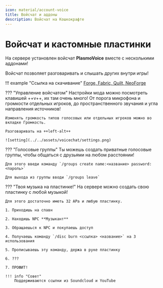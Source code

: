 ```yaml
---
icon: material/account-voice
title: Войсчат и аддоны
description: Войсчат на Кошкокрафте
---
```


# Войсчат и кастомные пластинки

На сервере установлен войсчат **PlasmoVoice** вместе с несколькими аддонами!

Войсчат позволяет разговаривать и слышать других внутри игры!

!!! example "Ссылка на скачивание"
    [Forge, Fabric, Quilt, NeoForge](https://modrinth.com/plugin/plasmo-voice/versions?l=forge&l=fabric&g=1.20.1)

??? "Управление войсчатом"
    Настройки мода можно посмотреть клавишей ++v++, их там очень много! От порога микрофона и громкости отдельных игроков, до пространственного звучания и угла направления источников!

    Изменять громкость типов голосовых или отдельных игроков можно во вкладке Громкость.

    Разговаривать на ++left-alt++

    ![setting](../../assets/voicechat/settings.png)

??? "Голосовые группы"
    Ты можешь создать приватные голосовые группы, чтобы общаться с друзьями на любом расстоянии!

    Для этого введи команду `/groups create name:<название> password:<пароль>`

    Для выхода из группы вводи `/groups leave`

??? "Твоя музыка на пластинке!"
    На сервере можно создать свою пластинку с любой музыкой!

    Для этого достаточно иметь 32 АРа и любую пластинку.

    1. Приходишь на спавн

    2. Находишь NPC **Музыкант**

    3. Обращаешься к NPC и покупаешь доступ
    
    4. Получаешь команду `/disc burn <ссылка> <название>` на 3 использования

    5. Прописываешь эту команду, держа в руке пластинку

    6. ???

    7. ПРОФИТ!
    
    !!! info "Совет"
        Поддерживаются ссылки из Soundcloud и YouTube